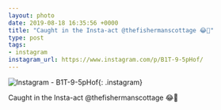 ```yaml
---
layout: photo
date: 2019-08-18 16:35:56 +0000
title: "Caught in the Insta-act @thefishermanscottage 😂🤣"
type: post
tags:
- instagram
instagram_url: https://www.instagram.com/p/B1T-9-5pHof/
---
```


![Instagram - B1T-9-5pHof](https://colinseymour.co.uk/img/B1T-9-5pHof.jpg){: .instagram}

Caught in the Insta-act @thefishermanscottage 😂🤣
